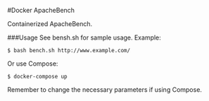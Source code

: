 #Docker ApacheBench

Containerized ApacheBench.

###Usage
See bensh.sh for sample usage. Example:
``` 
$ bash bench.sh http://www.example.com/
```
Or use Compose:
```
$ docker-compose up
```
Remember to change the necessary parameters if using Compose.
